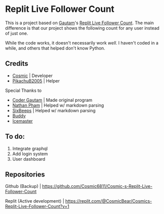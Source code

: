 # Replit Live Follower Count
This is a project based on [Gautam](https://replit.com/@CoderGautamYT)'s [Replit Live Follower Count](https://replit.com/@CoderGautamYT/Replit-Live-Follower-Count). The main difference is that our project shows the following count for any user instead of just one. 

While the code works, it doesn't necessarily work *well*. I haven't coded in a while, and others that helped don't know Python. 


## Credits
* [Cosmic](https://replit.com/@CosmicBear) | Developer
* [PikachuB2005](https://replit.com/@PikachuB2005) | Helper

Special Thanks to
* [Coder Gautam](https://replit.com/@CoderGautamYT) | Made original program
* [Nathan Pham](https://replit.com/@phamn23) | Helped w/ markdown parsing
* [SixBeeps](https://replit.com/@SixBeeps) | Helped w/ markdown parsing
* [Buddy](https://replit.com/@bddy) 
* [Icemaster](https://replit.com/@IcemasterEric)

## To do:
1. Integrate graphql
2. Add login system
4. User dashboard

## Repositories
Github (Backup) | <https://github.com/Cosmic6811/Cosmic-s-Replit-Live-Follower-Count>

Replit (Active development) | <https://replit.com/@CosmicBear/Cosmics-Replit-Live-Follower-Count?v=1>

